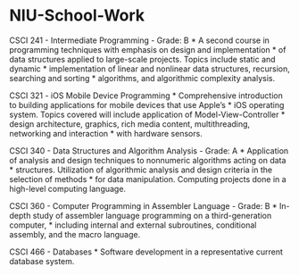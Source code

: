 # NIU-School-Work

CSCI 241 - Intermediate Programming - Grade: B
    * A second course in programming techniques with emphasis on design and implementation 
    * of data structures applied to large-scale projects. Topics include static and dynamic 
    * implementation of linear and nonlinear data structures, recursion, searching and sorting 
    * algorithms, and algorithmic complexity analysis.
    
CSCI 321 - iOS Mobile Device Programming
    * Comprehensive introduction to building applications for mobile devices that use Apple’s 
    * iOS operating system. Topics covered will include application of Model-View-Controller 
    * design architecture, graphics, rich media content, multithreading, networking and interaction 
    * with hardware sensors. 

CSCI 340 - Data Structures and Algorithm Analysis - Grade: A
    * Application of analysis and design techniques to nonnumeric algorithms acting on data 
    * structures. Utilization of algorithmic analysis and design criteria in the selection of methods 
    * for data manipulation. Computing projects done in a high-level computing language.
    
CSCI 360 - Computer Programming in Assembler Language - Grade: B
    * In-depth study of assembler language programming on a third-generation computer, 
    * including internal and external subroutines, conditional assembly, and the macro language.
    
CSCI 466 - Databases
    * Software development in a representative current database system.
